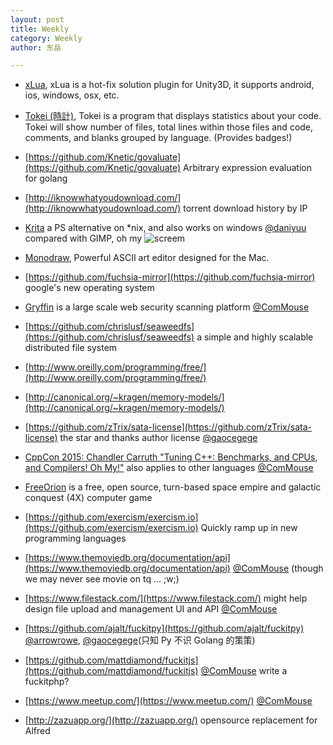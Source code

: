 ```yaml
---
layout: post
title: Weekly
category: Weekly
author: 东岳

---
```


- [xLua](https://github.com/Tencent/xLua), xLua is a hot-fix solution plugin for Unity3D, it supports android, ios, windows, osx, etc.

- [Tokei (時計)](https://github.com/Aaronepower/tokei), Tokei is a program that displays statistics about your code. Tokei will show number of files, total lines within those files and code, comments, and blanks grouped by language.
(Provides badges!)

- [https://github.com/Knetic/govaluate](https://github.com/Knetic/govaluate) Arbitrary expression evaluation for golang
- [http://iknowwhatyoudownload.com/](http://iknowwhatyoudownload.com/) torrent download history by IP
- [Krita](https://krita.org/) a PS alternative on *nix, and also works on windows
[@daniyuu](https://github.com/daniyuu)
compared with GIMP, oh my
![screem](https://krita.org/wp-content/uploads/2016/06/user-interface30.png)

- [Monodraw](https://monodraw.helftone.com/), Powerful ASCII art editor designed for the Mac.
- [https://github.com/fuchsia-mirror](https://github.com/fuchsia-mirror) google's new operating system
- [Gryffin](https://github.com/yahoo/gryffin) is a large scale web security scanning platform
[@ComMouse](https://github.com/ComMouse)
- [https://github.com/chrislusf/seaweedfs](https://github.com/chrislusf/seaweedfs) a simple and highly scalable distributed file system
- [http://www.oreilly.com/programming/free/](http://www.oreilly.com/programming/free/)
- [http://canonical.org/~kragen/memory-models/](http://canonical.org/~kragen/memory-models/)
- [https://github.com/zTrix/sata-license](https://github.com/zTrix/sata-license) the star and thanks author license
[@gaocegege](https://github.com/gaocegege)
- [CppCon 2015: Chandler Carruth "Tuning C++: Benchmarks, and CPUs, and Compilers! Oh My!"](https://www.youtube.com/watch?v=nXaxk27zwlk) also applies to other languages
[@ComMouse](https://github.com/ComMouse)
- [FreeOrion](http://www.freeorion.org/index.php/Main_Page) is a free, open source, turn-based space empire and galactic conquest (4X) computer game
- [https://github.com/exercism/exercism.io](https://github.com/exercism/exercism.io) Quickly ramp up in new programming languages
- [https://www.themoviedb.org/documentation/api](https://www.themoviedb.org/documentation/api)
[@ComMouse](https://github.com/ComMouse) (though we may never see movie on tq ... ;w;)
- [https://www.filestack.com/](https://www.filestack.com/) might help design file upload and management UI and API
[@ComMouse](https://github.com/ComMouse)
- [https://github.com/ajalt/fuckitpy](https://github.com/ajalt/fuckitpy)
[@arrowrowe](https://github.com/arrowrowe), [@gaocegege](https://github.com/gaocegege)(只知 Py 不识 Golang 的策策)
- [https://github.com/mattdiamond/fuckitjs](https://github.com/mattdiamond/fuckitjs)
[@ComMouse](https://github.com/ComMouse) write a fuckitphp?
- [https://www.meetup.com/](https://www.meetup.com/)
[@ComMouse](https://github.com/ComMouse)
- [http://zazuapp.org/](http://zazuapp.org/) opensource replacement for Alfred
